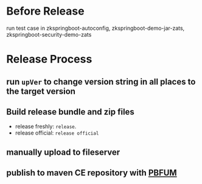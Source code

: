 # Before Release
run test case in zkspringboot-autoconfig, zkspringboot-demo-jar-zats, zkspringboot-security-demo-zats

# Release Process
## run `upVer` to change version string in all places to the target version
## Build release bundle and zip files 
* release freshly: `release`. 
* release official: `release official`
## manually upload to fileserver
## publish to maven CE repository with [PBFUM](http://jenkins2/view/All/job/PBFUM/)
